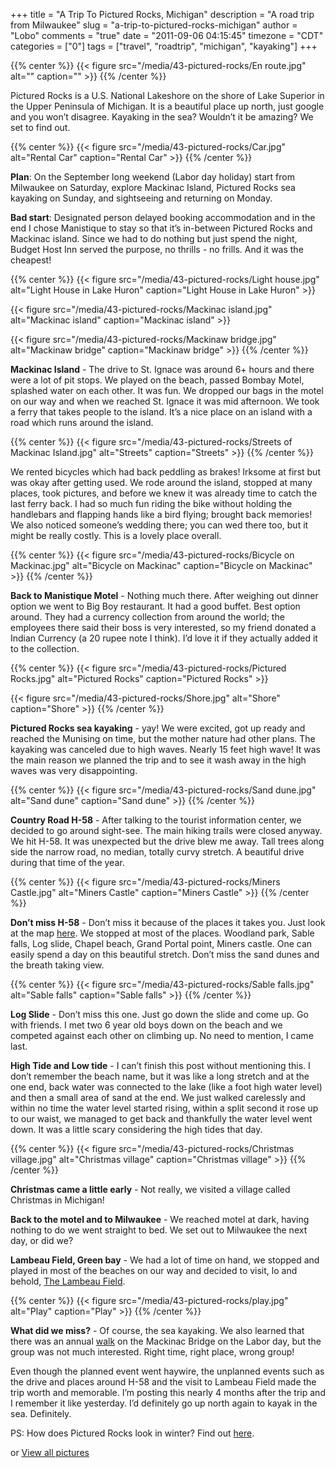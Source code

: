 +++
title = "A Trip To Pictured Rocks, Michigan"
description = "A road trip from Milwaukee"
slug = "a-trip-to-pictured-rocks-michigan"
author = "Lobo"
comments = "true"
date = "2011-09-06 04:15:45"
timezone = "CDT"
categories = ["0"]
tags = ["travel", "roadtrip", "michigan", "kayaking"]
+++

{{% center %}}
{{< figure src="/media/43-pictured-rocks/En route.jpg" alt="" caption="" >}}
{{% /center %}}

Pictured Rocks is a U.S. National Lakeshore on the shore of Lake Superior in the Upper Peninsula of Michigan. It is a beautiful place up north, just google and you won’t disagree. Kayaking in the sea? Wouldn’t it be amazing? We set to find out.

{{% center %}}
{{< figure src="/media/43-pictured-rocks/Car.jpg" alt="Rental Car" caption="Rental Car" >}}
{{% /center %}}

**Plan**: On the September long weekend (Labor day holiday) start from Milwaukee on Saturday, explore Mackinac Island, Pictured Rocks sea kayaking on Sunday, and sightseeing and returning on Monday.

**Bad start**: Designated person delayed booking accommodation and in the end I chose Manistique to stay so that it’s in-between Pictured Rocks and Mackinac island. Since we had to do nothing but just spend the night, Budget Host Inn served the purpose, no thrills - no frills. And it was the cheapest!

{{% center %}}
{{< figure src="/media/43-pictured-rocks/Light house.jpg" alt="Light House in Lake Huron" caption="Light House in Lake Huron" >}}

{{< figure src="/media/43-pictured-rocks/Mackinac island.jpg" alt="Mackinac island" caption="Mackinac island" >}}

{{< figure src="/media/43-pictured-rocks/Mackinaw bridge.jpg" alt="Mackinaw bridge" caption="Mackinaw bridge" >}}
{{% /center %}}

**Mackinac Island** - The drive to St. Ignace was around 6+ hours and there were a lot of pit stops. We played on the beach, passed Bombay Motel, splashed water on each other. It was fun. We dropped our bags in the motel on our way and when we reached St. Ignace it was mid afternoon. We took a ferry that takes people to the island. It’s a nice place on an island with a road which runs around the island.

{{% center %}}
{{< figure src="/media/43-pictured-rocks/Streets of Mackinac Island.jpg" alt="Streets" caption="Streets" >}}
{{% /center %}}

We rented bicycles which had back peddling as brakes! Irksome at first but was okay after getting used. We rode around the island, stopped at many places, took pictures, and before we knew it was already time to catch the last ferry back. I had so much fun riding the bike without holding the handlebars and flapping hands like a bird flying; brought back memories! We also noticed someone’s wedding there; you can wed there too, but it might be really costly. This is a lovely place overall.

{{% center %}}
{{< figure src="/media/43-pictured-rocks/Bicycle on Mackinac.jpg" alt="Bicycle on Mackinac" caption="Bicycle on Mackinac" >}}
{{% /center %}}

**Back to Manistique Motel** - Nothing much there. After weighing out dinner option we went to Big Boy restaurant. It had a good buffet. Best option around. They had a currency collection from around the world; the employees there said their boss is very interested, so my friend donated a Indian Currency (a 20 rupee note I think). I’d love it if they actually added it to the collection.

{{% center %}}
{{< figure src="/media/43-pictured-rocks/Pictured Rocks.jpg" alt="Pictured Rocks" caption="Pictured Rocks" >}}

{{< figure src="/media/43-pictured-rocks/Shore.jpg" alt="Shore" caption="Shore" >}}
{{% /center %}}

**Pictured Rocks sea kayaking** - yay! We were excited, got up ready and reached the Munising on time, but the mother nature had other plans. The kayaking was canceled due to high waves. Nearly 15 feet high wave! It was the main reason we planned the trip and to see it wash away in the high waves was very disappointing.

{{% center %}}
{{< figure src="/media/43-pictured-rocks/Sand dune.jpg" alt="Sand dune" caption="Sand dune" >}}
{{% /center %}}

**Country Road H-58** - After talking to the tourist information center, we decided to go around sight-see. The main hiking trails were closed anyway. We hit H-58. It was unexpected but the drive blew me away. Tall trees along side the narrow road, no median, totally curvy stretch. A beautiful drive during that time of the year.

{{% center %}}
{{< figure src="/media/43-pictured-rocks/Miners Castle.jpg" alt="Miners Castle" caption="Miners Castle" >}}
{{% /center %}}

**Don’t miss H-58** - Don’t miss it because of the places it takes you. Just look at the map [here](https://www.nps.gov/piro/planyourvisit/scenicsites.htm). We stopped at most of the places. Woodland park, Sable falls, Log slide, Chapel beach, Grand Portal point, Miners castle. One can easily spend a day on this beautiful stretch. Don’t miss the sand dunes and the breath taking view.

{{% center %}}
{{< figure src="/media/43-pictured-rocks/Sable falls.jpg" alt="Sable falls" caption="Sable falls" >}}
{{% /center %}}

**Log Slide** - Don’t miss this one. Just go down the slide and come up. Go with friends. I met two 6 year old boys down on the beach and we competed against each other on climbing up. No need to mention, I came last.

**High Tide and Low tide** - I can’t finish this post without mentioning this. I don’t remember the beach name, but it was like a long stretch and at the one end, back water was connected to the lake (like a foot high water level) and then a small area of sand at the end.  We just walked carelessly and within no time the water level started rising, within a split second it rose up to our waist, we managed to get back and thankfully the water level went down. It was a little scary considering the high tides that day.

{{% center %}}
{{< figure src="/media/43-pictured-rocks/Christmas village.jpg" alt="Christmas village" caption="Christmas village" >}}
{{% /center %}}


**Christmas came a little early** - Not really, we visited a village called Christmas in Michigan!

**Back to the motel and to Milwaukee** - We reached motel at dark, having nothing to do we went straight to bed. We set out to Milwaukee the next day, or did we?

**Lambeau Field, Green bay** - We had a lot of time on hand, we stopped and played in most of the beaches on our way and decided to visit, lo and behold, [The Lambeau Field](/blog/a-visit-to-the-frozen-tundra-lambeau-field/).

{{% center %}}
{{< figure src="/media/43-pictured-rocks/play.jpg" alt="Play" caption="Play" >}}
{{% /center %}}

**What did we miss?** - Of course, the sea kayaking. We also learned that there was an annual [walk](https://en.wikipedia.org/wiki/Mackinac_Bridge_Walk) on the Mackinac Bridge on the Labor day, but the group was not much interested. Right time, right place, wrong group!

Even though the planned event went haywire, the unplanned events such as the drive and places around H-58 and the visit to Lambeau Field made the trip worth and memorable. I’m posting this nearly 4 months after the trip and I remember it like yesterday. I’d definitely go up north again to kayak in the sea. Definitely.

PS: How does Pictured Rocks look in winter? Find out [here](http://www-personal.umich.edu/~jensenl/visuals/album/2006/miners/).


or [View all pictures](https://photos.app.goo.gl/ms6rOBjGUqaJC9RA3)
